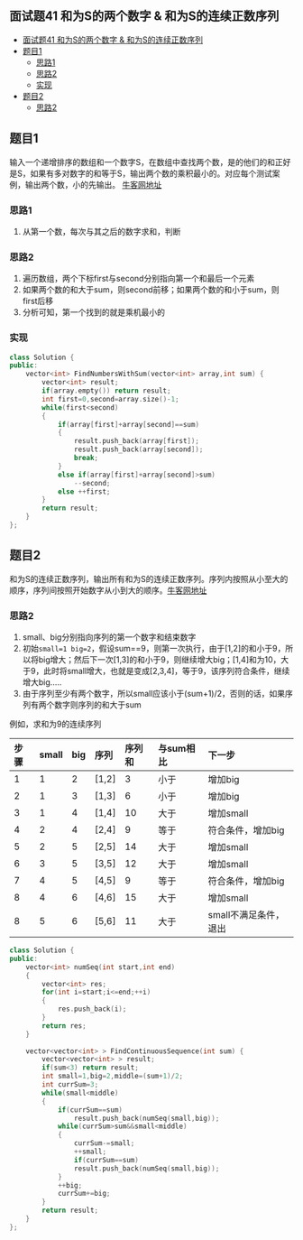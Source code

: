 ## 面试题41 和为S的两个数字 & 和为S的连续正数序列

<!-- TOC -->

- [面试题41 和为S的两个数字 & 和为S的连续正数序列](#面试题41-和为s的两个数字--和为s的连续正数序列)
- [题目1](#题目1)
    - [思路1](#思路1)
    - [思路2](#思路2)
    - [实现](#实现)
- [题目2](#题目2)
    - [思路2](#思路2-1)

<!-- /TOC -->

## 题目1

输入一个递增排序的数组和一个数字S，在数组中查找两个数，是的他们的和正好是S，如果有多对数字的和等于S，输出两个数的乘积最小的。对应每个测试案例，输出两个数，小的先输出。 [牛客网地址][url]

### 思路1
1. 从第一个数，每次与其之后的数字求和，判断

### 思路2
1. 遍历数组，两个下标first与second分别指向第一个和最后一个元素
2. 如果两个数的和大于sum，则second前移；如果两个数的和小于sum，则first后移
3. 分析可知，第一个找到的就是乘机最小的
### 实现

```cpp
class Solution {
public:
    vector<int> FindNumbersWithSum(vector<int> array,int sum) {
        vector<int> result;
        if(array.empty()) return result;
        int first=0,second=array.size()-1;
        while(first<second)
        {
            if(array[first]+array[second]==sum)
            {
            	result.push_back(array[first]);
                result.push_back(array[second]);
                break;
            }
            else if(array[first]+array[second]>sum)
                --second;
            else ++first;
        }
        return result;
    }
};
``` 
## 题目2

和为S的连续正数序列，输出所有和为S的连续正数序列。序列内按照从小至大的顺序，序列间按照开始数字从小到大的顺序。[牛客网地址][url2]

### 思路2
1. small、big分别指向序列的第一个数字和结束数字
2. 初始`small=1 big=2`，假设sum==9，则第一次执行，由于[1,2]的和小于9，所以将big增大；然后下一次[1,3]的和小于9，则继续增大big；[1,4]和为10，大于9，此时将small增大，也就是变成[2,3,4]，等于9，该序列符合条件，继续增大big.....
3. 由于序列至少有两个数字，所以small应该小于(sum+1)/2，否则的话，如果序列有两个数字则序列的和大于sum

例如，求和为9的连续序列

|步骤|small|big|序列|序列和|与sum相比|下一步|
|:--|:--|:--|:--|:--|:--|:--|
|1|1|2|[1,2]|3|小于|增加big|
|2|1|3|[1,3]|6|小于|增加big|
|3|1|4|[1,4]|10|大于|增加small|
|4|2|4|[2,4]|9|等于|符合条件，增加big|
|5|2|5|[2,5]|14|大于|增加small|
|6|3|5|[3,5]|12|大于|增加small|
|7|4|5|[4,5]|9|等于|符合条件，增加big|
|8|4|6|[4,6]|15|大于|增加small|
|8|5|6|[5,6]|11|大于|small不满足条件，退出|


```cpp
class Solution {
public:
    vector<int> numSeq(int start,int end)
    {
        vector<int> res;
        for(int i=start;i<=end;++i)
        {
            res.push_back(i);
        }
        return res;
    }
   
    vector<vector<int> > FindContinuousSequence(int sum) {
        vector<vector<int> > result;
        if(sum<3) return result;
        int small=1,big=2,middle=(sum+1)/2;
        int currSum=3;
        while(small<middle)
 		{
            if(currSum==sum)
                result.push_back(numSeq(small,big));
            while(currSum>sum&&small<middle)
            {
                currSum-=small;
                ++small;
                if(currSum==sum)
                result.push_back(numSeq(small,big));
            }
            ++big;
            currSum+=big;
        }
        return result;
    }
};
``` 


[url]:https://www.nowcoder.com/practice/390da4f7a00f44bea7c2f3d19491311b?tpId=13&tqId=11195&rp=2&ru=%2Fta%2Fcoding-interviews&qru=%2Fta%2Fcoding-interviews%2Fquestion-ranking&tPage=3
[url2]:https://www.nowcoder.com/practice/c451a3fd84b64cb19485dad758a55ebe?tpId=13&tqId=11194&rp=2&ru=/ta/coding-interviews&qru=/ta/coding-interviews/question-ranking
